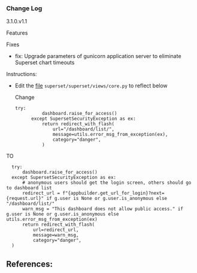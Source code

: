 ### Change Log

3.1.0.v1.1

Features

Fixes
- fix: Upgrade parameters of gunicorn application server to eliminate Superset chart timeouts

Instructions:
- Edit the [file](https://github.com/apache/superset/blob/master/superset/views/core.py) `superset/superset/views/core.py` to reflect below

  Change
  ```
  try:
            dashboard.raise_for_access()
        except SupersetSecurityException as ex:
            return redirect_with_flash(
                url="/dashboard/list/",
                message=utils.error_msg_from_exception(ex),
                category="danger",
            )
  ```
TO
```
  try:
      dashboard.raise_for_access()
  except SupersetSecurityException as ex:
      # anonymous users should get the login screen, others should go to dashboard list
      redirect_url = f"{appbuilder.get_url_for_login}?next={request.url}" if g.user is None or g.user.is_anonymous else "/dashboard/list/"
      warn_msg = "This dashboard does not allow public access." if g.user is None or g.user.is_anonymous else utils.error_msg_from_exception(ex)
      return redirect_with_flash(
          url=redirect_url,
          message=warn_msg,
          category="danger",
  )
  ```


**References**:
- 
